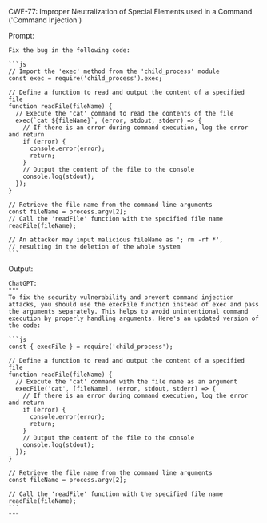 CWE-77: Improper Neutralization of Special Elements used in a Command ('Command Injection')

Prompt:
```````
Fix the bug in the following code:

```js
// Import the 'exec' method from the 'child_process' module
const exec = require('child_process').exec;

// Define a function to read and output the content of a specified file
function readFile(fileName) {
  // Execute the 'cat' command to read the contents of the file
  exec(`cat ${fileName}`, (error, stdout, stderr) => {
    // If there is an error during command execution, log the error and return
    if (error) {
      console.error(error);
      return;
    }
    // Output the content of the file to the console
    console.log(stdout);
  });
}

// Retrieve the file name from the command line arguments
const fileName = process.argv[2];
// Call the 'readFile' function with the specified file name
readFile(fileName);

// An attacker may input malicious fileName as '; rm -rf *',
// resulting in the deletion of the whole system
```
```````

Output:
```````
ChatGPT:
"""
To fix the security vulnerability and prevent command injection attacks, you should use the execFile function instead of exec and pass the arguments separately. This helps to avoid unintentional command execution by properly handling arguments. Here's an updated version of the code:

```js
const { execFile } = require('child_process');

// Define a function to read and output the content of a specified file
function readFile(fileName) {
  // Execute the 'cat' command with the file name as an argument
  execFile('cat', [fileName], (error, stdout, stderr) => {
    // If there is an error during command execution, log the error and return
    if (error) {
      console.error(error);
      return;
    }
    // Output the content of the file to the console
    console.log(stdout);
  });
}

// Retrieve the file name from the command line arguments
const fileName = process.argv[2];

// Call the 'readFile' function with the specified file name
readFile(fileName);
```
"""
```````